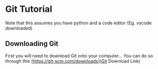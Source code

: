 # Git Tutorial 

Note that this assumes you have python and a code editor (Eg. vscode downloaded) 

## Downloading Git 
First you will need to download Git onto your computer... 
You can do so through this [https://git-scm.com/downloads](Git Download Link)
